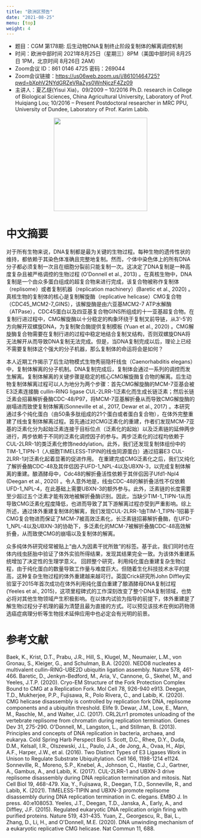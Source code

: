 ```yaml
---
title: "欧洲区预告"
date: "2021-08-25"
menu: [top]
weight: 4
---
```


- 题目：CGM 第178期: 后生动物DNA复制终止阶段复制体的解离调控机制
- 时间：欧洲中部时间 2021年8月25日（星期三）8PM（美国中部时间 8月25日 1PM，北京时间 8月26日 2AM）
- Zoom会议 ID：861 0146 4725 密码：269044 
- Zoom会议链接：https://us06web.zoom.us/j/86101464725?pwd=bXphV2NYdGRZeVRaZys0WnNjczF4Zz09
- 主讲人：夏乙燧(Yisui Xia)，09/2009 – 10/2016 Ph.D. research in College of Biological Sciences, China Agricultural University, Laboratory of Prof. Huiqiang Lou; 10/2016 – Present Postdoctoral researcher in MRC PPU, University of Dundee, Laboratory of Prof. Karim Labib.


<div align="center">
<img src="https://i.ibb.co/v3DTJfk/Xia.jpg" height=250>
</div>

# 中文摘要

对于所有生物来说，DNA复制都是最为关键的生物过程。每种生物的遗传性状的维持，都依赖于其染色体准确且完整地复制。然而，个体中染色体上的所有DNA分子都必须复制一次且在细胞分裂前只能复制一次。这决定了DNA复制是一种高度复杂且被严格调控的生物过程 (O’Donnell et al., 2013) 。在真核生物中，DNA复制是一个由众多蛋白组成的超复合物来进行完成，该复合物被称作复制体（replisome）或者复制机器（replication machinery）(Baretic et al., 2020) 。真核生物的复制体的核心是复制解旋酶（replicative helicase）CMG复合物（CDC45_MCM2-7_GINS），该解旋酶是由六亚基MCM2-7 ATP水解酶（ATPase），CDC45蛋白以及四亚基复合物GINS所组成的十一亚基超复合物。在复制行进过程中，CMG解旋酶以十分稳定的构象环绕于复制叉前导链，从3’-5’的方向解开双螺旋DNA，为复制聚合酶提供复制模板 (Yuan et al., 2020) 。CMG解旋酶复合物需要在复制行进的过程中稳定地结合复制叉结构，否则双螺旋DNA将无法解开从而导致DNA复制无法完成。但是，当DNA复制完成以后，理论上已经不需要复制体这个强大的分子机器，那么复制体的命运将会是如何？

本人近期工作揭示了后生动物模式生物秀丽隐杆线虫（Caenorhabditis elegans）中，复制体解离的分子机制。DNA复制完成后，复制体会通过一系列的调控而发生解离。复制体解离的关键步骤是稳定的核心CMG解旋酶复合物的解离。后生动物复制体解离过程可以人为地分为两个步骤：首先CMG解旋酶的MCM-7亚基会被E3泛素连接酶 cullin-RING ligase CUL-2LRR-1泛素化而生成长链泛素；然后长链泛素会招募解折叠酶CDC-48/P97，将MCM-7亚基解折叠从而导致CMG解旋酶的崩塌进而致使复制体解离(Sonneville et al., 2017, Dewar et al., 2017) 。本研究通过多个纯化蛋白（由50条多肽组成的21个蛋白或者蛋白复合物），在体外完整重建了线虫复制体解离过程。首先通过对CMG泛素化的重建，作者们发现MCM-7亚基的泛素化分为起始泛素连接于目标位点（泛素化的起始）以及泛素链的延伸两步进行，两步依赖于不同的泛素化调控因子的参与。两步泛素化的过程均依赖于CUL-2LRR-1的类泛素化修饰neddylation。此外，我们还发现复制体组份中的TIM-1_TIPN-1（人细胞TIMELESS-TIPIN的线虫同源蛋白）通过招募E3 CUL-2LRR-1对泛素化起着显著的促进作用。
在重建完成CMG泛素化之后，我们又纯化了解折叠酶CDC-48及其伴侣因子UFD-1_NPL-4以及UBXN-3，以完成复制体解离的重建。酿酒酵母中，Cdc48的解折叠活性依赖于其伴侣因子Ufd1-Npl4 (Deegan et al., 2020) 。令人意外地是，线虫CDC-48的解折叠活性不仅依赖UFD-1_NPL-4，在此基础上需要UBXN-3的额外参与。此外，泛素链的长度需要至少超过五个泛素才能有效地被解折叠酶识别。因此，当缺少TIM-1_TIPN-1从而导致CMG泛素化程度降低，也进而导致了其下游解离过程亦受到严重影响。综上所述，通过体外重建复制体的解离，我们发现CUL-2LRR-1由TIM-1_TIPN-1招募于CMG复合物进而保证了MCM-7被高效泛素化，长泛素链招募解折叠酶，在UFD-1_NPL-4以及UBXN-3的协助下，多泛素化的MCM-7被解折叠酶CDC-48高效解折叠，从而致使CMG的崩塌以及复制体的解离。

众多纯体外研究经常被贴上“由人为因素干扰所致”的标签。基于此，我们同时也在体内线虫胚胎中验证了体外实验所得结果，发现其结果完全一致。为该体外重建系统增加了决定性的生理学意义。
回顾整个研究，利用纯化蛋白重建复杂生物过程，由于纯化蛋白的数量导致工作量与难度巨大。但随着生化科技技术水平的提高，这种复杂生物过程的体外重建越来越可行。英国Crick研究所John Diffley实验室于2015年首次成功在体外利用纯化蛋白重建了酿酒酵母DNA复制过程 (Yeeles et al., 2015)，这项里程碑式的工作深刻改变了整个DNA复制领域，也势必将对其他生物领域产生积极影响。在以体内试验为指导的前提下，体外重建是了解生物过程分子机理的最为清楚且最为直接的方式。可以预见该技术在例如药物筛选癌症病理分析等生物技术延伸应用中也必定会有光明的前景。



# 参考文献
Baek, K., Krist, D.T., Prabu, J.R., Hill, S., Klugel, M., Neumaier, L.M., von Gronau, S., Kleiger, G., and Schulman, B.A. (2020). NEDD8 nucleates a multivalent cullin-RING-UBE2D ubiquitin ligation assembly. Nature 578, 461-466.
Baretic, D., Jenkyn-Bedford, M., Aria, V., Cannone, G., Skehel, M., and Yeeles, J.T.P. (2020). Cryo-EM Structure of the Fork Protection Complex Bound to CMG at a Replication Fork. Mol Cell 78, 926-940 e913.
Deegan, T.D., Mukherjee, P.P., Fujisawa, R., Polo Rivera, C., and Labib, K. (2020). CMG helicase disassembly is controlled by replication fork DNA, replisome components and a ubiquitin threshold. Elife 9.
Dewar, J.M., Low, E., Mann, M., Raschle, M., and Walter, J.C. (2017). CRL2Lrr1 promotes unloading of the vertebrate replisome from chromatin during replication termination. Genes Dev 31, 275-290.
O'Donnell, M., Langston, L., and Stillman, B. (2013). Principles and concepts of DNA replication in bacteria, archaea, and eukarya. Cold Spring Harb Perspect Biol 5.
Scott, D.C., Rhee, D.Y., Duda, D.M., Kelsall, I.R., Olszewski, J.L., Paulo, J.A., de Jong, A., Ovaa, H., Alpi, A.F., Harper, J.W., et al. (2016). Two Distinct Types of E3 Ligases Work in Unison to Regulate Substrate Ubiquitylation. Cell 166, 1198-1214 e1124.
Sonneville, R., Moreno, S.P., Knebel, A., Johnson, C., Hastie, C.J., Gartner, A., Gambus, A., and Labib, K. (2017). CUL-2LRR-1 and UBXN-3 drive replisome disassembly during DNA replication termination and mitosis. Nat Cell Biol 19, 468-479.
Xia, Y., Fujisawa, R., Deegan, T.D., Sonneville, R., and Labib, K. (2021). TIMELESS-TIPIN and UBXN-3 promote replisome disassembly during DNA replication termination in C. elegans. EMBO J. In press. 40:e108053.
Yeeles, J.T., Deegan, T.D., Janska, A., Early, A., and Diffley, J.F. (2015). Regulated eukaryotic DNA replication origin firing with purified proteins. Nature 519, 431-435.
Yuan, Z., Georgescu, R., Bai, L., Zhang, D., Li, H., and O'Donnell, M.E. (2020). DNA unwinding mechanism of a eukaryotic replicative CMG helicase. Nat Commun 11, 688.
